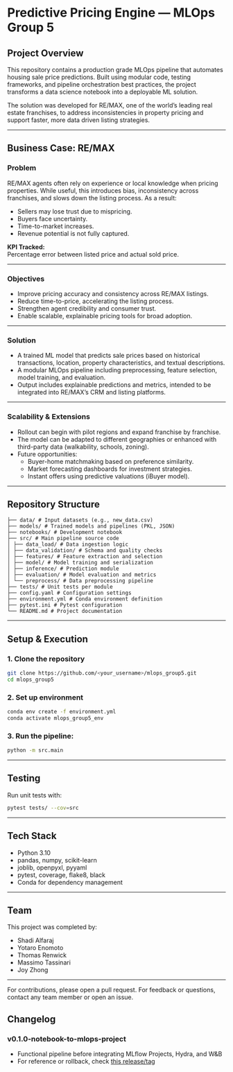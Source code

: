 # Predictive Pricing Engine — MLOps Group 5

## Project Overview
This repository contains a production grade MLOps pipeline that automates housing sale price predictions. Built using modular code, testing frameworks, and pipeline orchestration best practices, the project transforms a data science notebook into a deployable ML solution.

The solution was developed for RE/MAX, one of the world’s leading real estate franchises, to address inconsistencies in property pricing and support faster, more data driven listing strategies.

---

## Business Case: RE/MAX
### Problem
RE/MAX agents often rely on experience or local knowledge when pricing properties. While useful, this introduces bias, inconsistency across franchises, and slows down the listing process. As a result:
- Sellers may lose trust due to mispricing.
- Buyers face uncertainty.
- Time-to-market increases.
- Revenue potential is not fully captured.

**KPI Tracked:**  
Percentage error between listed price and actual sold price.

---

### Objectives
- Improve pricing accuracy and consistency across RE/MAX listings.
- Reduce time-to-price, accelerating the listing process.
- Strengthen agent credibility and consumer trust.
- Enable scalable, explainable pricing tools for broad adoption.

---

### Solution
- A trained ML model that predicts sale prices based on historical transactions, location, property characteristics, and textual descriptions.
- A modular MLOps pipeline including preprocessing, feature selection, model training, and evaluation.
- Output includes explainable predictions and metrics, intended to be integrated into RE/MAX’s CRM and listing platforms.

---

### Scalability & Extensions
- Rollout can begin with pilot regions and expand franchise by franchise.
- The model can be adapted to different geographies or enhanced with third-party data (walkability, schools, zoning).
- Future opportunities:
  - Buyer-home matchmaking based on preference similarity.
  - Market forecasting dashboards for investment strategies.
  - Instant offers using predictive valuations (iBuyer model).

---

## Repository Structure
```
├── data/ # Input datasets (e.g., new_data.csv)
├── models/ # Trained models and pipelines (PKL, JSON)
├── notebooks/ # Development notebook
├── src/ # Main pipeline source code
│ ├── data_load/ # Data ingestion logic
│ ├── data_validation/ # Schema and quality checks
│ ├── features/ # Feature extraction and selection
│ ├── model/ # Model training and serialization
│ ├── inference/ # Prediction module
│ ├── evaluation/ # Model evaluation and metrics
│ └── preprocess/ # Data preprocessing pipeline
├── tests/ # Unit tests per module
├── config.yaml # Configuration settings
├── environment.yml # Conda environment definition
├── pytest.ini # Pytest configuration
└── README.md # Project documentation
```
---

## Setup & Execution
### 1. Clone the repository
```bash
git clone https://github.com/<your_username>/mlops_group5.git
cd mlops_group5
```
### 2. Set up environment
```bash
conda env create -f environment.yml
conda activate mlops_group5_env
```
### 3. Run the pipeline:
```bash
python -m src.main
```
---

## Testing
Run unit tests with:
```bash
pytest tests/ --cov=src
```

---

## Tech Stack
- Python 3.10
- pandas, numpy, scikit-learn
- joblib, openpyxl, pyyaml
- pytest, coverage, flake8, black
- Conda for dependency management

---

## Team 
This project was completed by:
- Shadi Alfaraj
- Yotaro Enomoto
- Thomas Renwick
- Massimo Tassinari
- Joy Zhong

--- 

For contributions, please open a pull request.
For feedback or questions, contact any team member or open an issue.

## Changelog

### v0.1.0-notebook-to-mlops-project
- Functional pipeline before integrating MLflow Projects, Hydra, and W&B
- For reference or rollback, check [this release/tag](https://github.com/thomasrenwickm/mlops_group5/releases/tag/v0.1.0-notebook-to-mlops-project)

